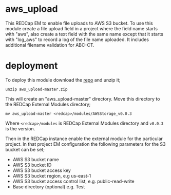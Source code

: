 # aws_upload
This REDCap EM to enable file uploads to AWS S3 bucket.
To use this module create a file upload field in a project where the field name starts with "aws", also create a text field with the same name except that it starts with "log_aws" to record a log of the file name uploaded.
It includes additional filename validation for ABC-CT.

# deployment
To deploy this module download the [repo](https://git.yale.edu/ajn48/aws_upload/archive/master.zip) and unzip it;

```unzip aws_upload-master.zip```
   
This will create an "aws_upload-master" directory. Move this directory to the REDCap External Modules directory;

```mv aws_upload-master <redcap>/modules/AWSStorage_v0.0.3```

Where ```<redcap>/modules``` is REDCap External Modules directory and ```v0.0.3``` is the version.

Then in the REDCap instance enable the external module for the particular project. In that project EM configuration the following parameters for the S3 bucket can be set;
 * AWS S3 bucket name
 * AWS S3 bucket ID
 * AWS S3 bucket access key
 * AWS S3 bucket region, e.g us-east-1
 * AWS S3 bucket access control list, e.g. public-read-write
 * Base directory (optional) e.g. Test 
  

